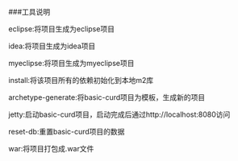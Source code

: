 ###工具说明

eclipse:将项目生成为eclipse项目

idea:将项目生成为idea项目

myeclipse:将项目生成为myeclipse项目

install:将该项目所有的依赖初始化到本地m2库

archetype-generate:将basic-curd项目为模板，生成新的项目

jetty:启动basic-curd项目，启动完成后通过http://localhost:8080访问

reset-db:重置basic-curd项目的数据

war:将项目打包成.war文件

